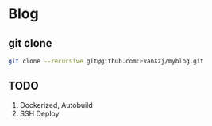# Blog

## git clone

```bash
git clone --recursive git@github.com:EvanXzj/myblog.git
```

## TODO

1. Dockerized, Autobuild
2. SSH Deploy
